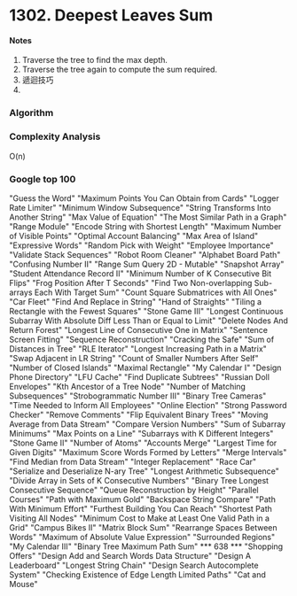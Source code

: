 # 1302. Deepest Leaves Sum

<h4>Notes</h4>

1. Traverse the tree to find the max depth.
2. Traverse the tree again to compute the sum required.
3. 遞迴技巧
4. 



<h3>Algorithm</h3>


<h3>Complexity Analysis</h3>

O(n)



<h3>Google top 100</h3>
"Guess the Word"
"Maximum Points You Can Obtain from Cards"
"Logger Rate Limiter"
"Minimum Window Subsequence"
"String Transforms Into Another String"
"Max Value of Equation"
"The Most Similar Path in a Graph"
"Range Module"
"Encode String with Shortest Length"
"Maximum Number of Visible Points"
"Optimal Account Balancing"
"Max Area of Island"
"Expressive Words"
"Random Pick with Weight"
"Employee Importance"
"Validate Stack Sequences"
"Robot Room Cleaner"
"Alphabet Board Path"
"Confusing Number II"
"Range Sum Query 2D - Mutable"
"Snapshot Array"
"Student Attendance Record II"
"Minimum Number of K Consecutive Bit Flips"
"Frog Position After T Seconds"
"Find Two Non-overlapping Sub-arrays Each With Target Sum"
"Count Square Submatrices with All Ones"
"Car Fleet"
"Find And Replace in String"
"Hand of Straights"
"Tiling a Rectangle with the Fewest Squares"
"Stone Game III"
"Longest Continuous Subarray With Absolute Diff Less Than or Equal to Limit"
"Delete Nodes And Return Forest"
"Longest Line of Consecutive One in Matrix"
"Sentence Screen Fitting"
"Sequence Reconstruction"
"Cracking the Safe"
"Sum of Distances in Tree"
"RLE Iterator"
"Longest Increasing Path in a Matrix"
"Swap Adjacent in LR String"
"Count of Smaller Numbers After Self"
"Number of Closed Islands"
"Maximal Rectangle"
"My Calendar I"
"Design Phone Directory"
"LFU Cache"
"Find Duplicate Subtrees"
"Russian Doll Envelopes"
"Kth Ancestor of a Tree Node"
"Number of Matching Subsequences"
"Strobogrammatic Number III"
"Binary Tree Cameras"
"Time Needed to Inform All Employees"
"Online Election"
"Strong Password Checker"
"Remove Comments"
"Flip Equivalent Binary Trees"
"Moving Average from Data Stream"
"Compare Version Numbers"
"Sum of Subarray Minimums"
"Max Points on a Line"
"Subarrays with K Different Integers"
"Stone Game II"
"Number of Atoms"
"Accounts Merge"
"Largest Time for Given Digits"
"Maximum Score Words Formed by Letters"
"Merge Intervals"
"Find Median from Data Stream"
"Integer Replacement"
"Race Car"
"Serialize and Deserialize N-ary Tree"
"Longest Arithmetic Subsequence"
"Divide Array in Sets of K Consecutive Numbers"
"Binary Tree Longest Consecutive Sequence"
"Queue Reconstruction by Height"
"Parallel Courses"
"Path with Maximum Gold"
"Backspace String Compare"
"Path With Minimum Effort"
"Furthest Building You Can Reach"
"Shortest Path Visiting All Nodes"
"Minimum Cost to Make at Least One Valid Path in a Grid"
"Campus Bikes II"
"Matrix Block Sum"
"Rearrange Spaces Between Words"
"Maximum of Absolute Value Expression"
"Surrounded Regions"
"My Calendar III"
"Binary Tree Maximum Path Sum"
*** 638 *** "Shopping Offers"
"Design Add and Search Words Data Structure"
"Design A Leaderboard"
"Longest String Chain"
"Design Search Autocomplete System"
"Checking Existence of Edge Length Limited Paths"
"Cat and Mouse"




